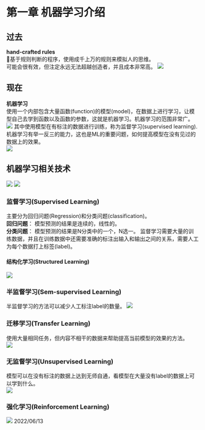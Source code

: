 # 第一章 机器学习介绍
## 过去 
**hand-crafted rules**  
基于规则判断的程序，使用成千上万的规则来模拟人的思维。  
可能会很有效，但注定永远无法超越创造者，并且成本非常高。
![](https://tva1.sinaimg.cn/large/e6c9d24ely1h36ghz6lr9j20gb0e676h.jpg)
## 现在
**机器学习**  
使用一个内部包含大量函数(function)的模型(model)，在数据上进行学习，让模型自己去学到函数以及函数的参数，这就是机器学习。机器学习的范围非常广。  
![](https://tva1.sinaimg.cn/large/e6c9d24ely1h36gtcsc8rj20i10agwfd.jpg)
其中使用模型在有标注的数据进行训练，称为监督学习(supervised learning).  
机器学习有举一反三的能力，这也是ML的重要问题，如何提高模型在没有见过的数据上的效果。  
![](https://tva1.sinaimg.cn/large/e6c9d24ely1h36h4h0hjfj20mn0dgac6.jpg)
## 机器学习相关技术
![](https://tva1.sinaimg.cn/large/e6c9d24ely1h36h6flug7j20lx0f0jt9.jpg)
![](https://tva1.sinaimg.cn/large/e6c9d24ely1h36hty2iijj20me05mmyq.jpg)
### 监督学习(Supervised Learning)
主要分为回归问题(Regression)和分类问题(classification)。  
**回归问题**： 模型预测的结果是连续的，线性的。  
**分类问题**： 模型预测的结果是N分类中的一个，N选一。
监督学习需要大量的训练数据，并且在训练数据中还需要准确的标注出输入和输出之间的关系，需要人工为每个数据打上标签(label)。  
#### 结构化学习(Structured Learning)
![](https://tva1.sinaimg.cn/large/e6c9d24ely1h36hok8luyj20ne0l078a.jpg)
### 半监督学习(Sem-supervised Learning)
半监督学习的方法可以减少人工标注label的数量。
![](https://tva1.sinaimg.cn/large/e6c9d24ely1h36hfszq7lj20m10bxmyq.jpg)
### 迁移学习(Transfer Learning)
使用大量相同任务，但内容不相干的数据来帮助提高当前模型的效果的方法。  
![](https://tva1.sinaimg.cn/large/e6c9d24ely1h36hih2v3bj20m90e5mzm.jpg)
### 无监督学习(Unsupervised Learning)
模型可以在没有标注的数据上达到无师自通，看模型在大量没有label的数据上可以学到什么。  
![](https://tva1.sinaimg.cn/large/e6c9d24ely1h36hmro3bmj20mp0dzjts.jpg)
### 强化学习(Reinforcement Learning)
![](https://tva1.sinaimg.cn/large/e6c9d24ely1h36hrto5loj20mg05zdhk.jpg)
2022/06/13